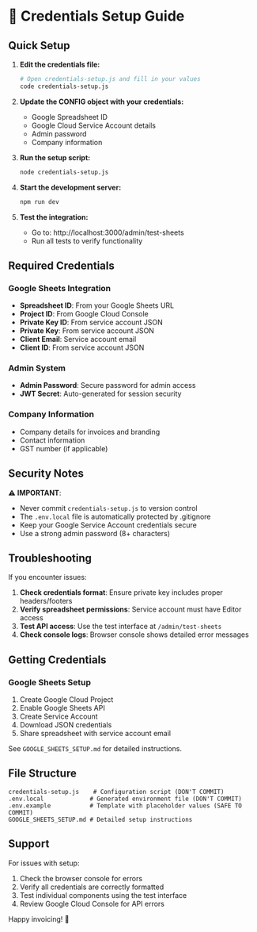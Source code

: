 # 🔐 Credentials Setup Guide

## Quick Setup

1. **Edit the credentials file:**
   ```bash
   # Open credentials-setup.js and fill in your values
   code credentials-setup.js
   ```

2. **Update the CONFIG object with your credentials:**
   - Google Spreadsheet ID
   - Google Cloud Service Account details
   - Admin password
   - Company information

3. **Run the setup script:**
   ```bash
   node credentials-setup.js
   ```

4. **Start the development server:**
   ```bash
   npm run dev
   ```

5. **Test the integration:**
   - Go to: http://localhost:3000/admin/test-sheets
   - Run all tests to verify functionality

## Required Credentials

### Google Sheets Integration
- **Spreadsheet ID**: From your Google Sheets URL
- **Project ID**: From Google Cloud Console
- **Private Key ID**: From service account JSON
- **Private Key**: From service account JSON
- **Client Email**: Service account email
- **Client ID**: From service account JSON

### Admin System
- **Admin Password**: Secure password for admin access
- **JWT Secret**: Auto-generated for session security

### Company Information
- Company details for invoices and branding
- Contact information
- GST number (if applicable)

## Security Notes

⚠️ **IMPORTANT**: 
- Never commit `credentials-setup.js` to version control
- The `.env.local` file is automatically protected by .gitignore
- Keep your Google Service Account credentials secure
- Use a strong admin password (8+ characters)

## Troubleshooting

If you encounter issues:

1. **Check credentials format**: Ensure private key includes proper headers/footers
2. **Verify spreadsheet permissions**: Service account must have Editor access
3. **Test API access**: Use the test interface at `/admin/test-sheets`
4. **Check console logs**: Browser console shows detailed error messages

## Getting Credentials

### Google Sheets Setup
1. Create Google Cloud Project
2. Enable Google Sheets API
3. Create Service Account
4. Download JSON credentials
5. Share spreadsheet with service account email

See `GOOGLE_SHEETS_SETUP.md` for detailed instructions.

## File Structure

```
credentials-setup.js    # Configuration script (DON'T COMMIT)
.env.local             # Generated environment file (DON'T COMMIT)
.env.example           # Template with placeholder values (SAFE TO COMMIT)
GOOGLE_SHEETS_SETUP.md # Detailed setup instructions
```

## Support

For issues with setup:
1. Check the browser console for errors
2. Verify all credentials are correctly formatted
3. Test individual components using the test interface
4. Review Google Cloud Console for API errors

Happy invoicing! 🚀